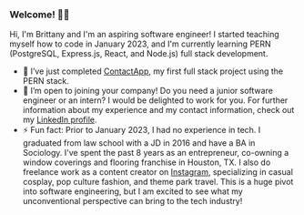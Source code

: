 ### Welcome! 👋🏾

Hi, I'm Brittany and I'm an aspiring software engineer! I started teaching myself how to code in January 2023, and I'm currently learning PERN (PostgreSQL, Express.js, React, and Node.js) full stack development.  

- 🔭 I’ve just completed [ContactApp](https://github.com/bpb2008/ContactApp), my first full stack project using the PERN stack.
- 👯 I’m open to joining your company! Do you need a junior software engineer or an intern? I would be delighted to work for you. For further information about my experience and my contact information, check out my [LinkedIn profile](https://www.linkedin.com/in/brittanythompson08/). 
- ⚡ Fun fact: Prior to January 2023, I had no experience in tech. I graduated from law school with a JD in 2016 and have a BA in Sociology. I've spent the past 8 years as an entrepreneur, co-owning a window coverings and flooring franchise in Houston, TX. I also do freelance work as a content creator on [Instagram](https://www.instagram.com/bajanprincessbrittany/?hl=en), specializing in casual cosplay, pop culture fashion, and theme park travel. This is a huge pivot into software engineering, but I am excited to see what my unconventional perspective can bring to the tech industry! 

